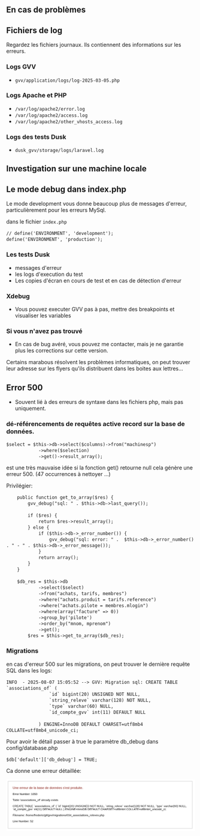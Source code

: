 ## En cas de problèmes

## Fichiers de log

Regardez les fichiers journaux. Ils contiennent des informations sur les erreurs.

### Logs GVV

* `gvv/application/logs/log-2025-03-05.php` 

### Logs Apache et PHP
* `/var/log/apache2/error.log`
* `/var/log/apache2/access.log`
* `/var/log/apache2/other_vhosts_access.log`
 
### Logs des tests Dusk
* `dusk_gvv/storage/logs/laravel.log`

## Investigation sur une machine locale

## Le mode debug dans index.php

Le mode development vous donne beaucoup plus de messages d'erreur, particulièrement pour les erreurs MySql.

dans le fichier `index.php`
```
// define('ENVIRONMENT', 'development');
define('ENVIRONMENT', 'production');
```

### Les tests Dusk

* messages d'erreur
* les logs d'execution du test
* Les copies d'écran en cours de test et en cas de détection d'erreur

### Xdebug
* Vous pouvez executer GVV pas à pas, mettre des breakpoints et visualiser les variables

### Si vous n'avez pas trouvé

* En cas de bug avéré, vous pouvez me contacter, mais je ne garantie plus les corrections sur cette version. 

Certains marabous résolvent les problèmes informatiques, on peut trouver leur adresse sur les flyers qu'ils distribuent dans les boites aux lettres...

## Error 500

* Souvent lié à des erreurs de syntaxe dans les fichiers php, mais pas uniquement.

### dé-référencements de requêtes active record sur la base de données.

```
$select = $this->db->select($columns)->from("machinesp")
        	->where($selection)
            ->get()->result_array();
```

est une très mauvaise idée si la fonction get() retourne null cela génère une erreur 500. (47 occurrences à nettoyer ...)

Privilégier:

```
    public function get_to_array($res) {
        gvv_debug("sql: " . $this->db->last_query());

        if ($res) {
            return $res->result_array();
        } else {
            if ($this->db->_error_number()) {
                gvv_debug("sql: error: " .  $this->db->_error_number() . " - " . $this->db->_error_message());
            }
            return array();
        }
    }

    $db_res = $this->db
            ->select($select)
            ->from("achats, tarifs, membres")
            ->where("achats.produit = tarifs.reference")
            ->where("achats.pilote = membres.mlogin")
            ->where(array("facture" => 0))
            ->group_by('pilote')
            ->order_by("mnom, mprenom")
            ->get();
        $res = $this->get_to_array($db_res);
```

### Migrations

en cas d'erreur 500 sur les migrations, on peut trouver le dernière requête SQL dans les logs:

```
INFO  - 2025-08-07 15:05:52 --> GVV: Migration sql: CREATE TABLE `associations_of` (
  				`id` bigint(20) UNSIGNED NOT NULL,
                `string_releve` varchar(128) NOT NULL,
  				`type` varchar(60) NULL,
                `id_compte_gvv` int(11) DEFAULT NULL

			) ENGINE=InnoDB DEFAULT CHARSET=utf8mb4 COLLATE=utf8mb4_unicode_ci;
```

Pour avoir le détail passer à true le paramètre db_debug dans config/database.php

```
$db['default']['db_debug'] = TRUE;
```

Ca donne une erreur détaillée:

![Affichage d'erreur](./images/erreur_migration.png)